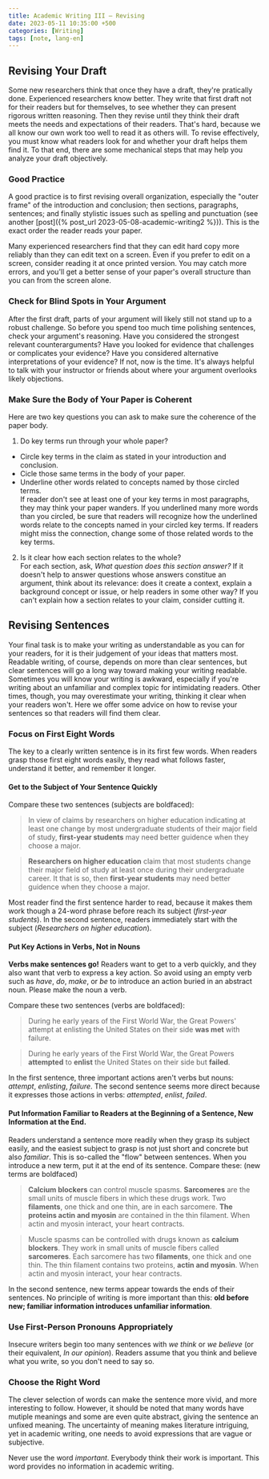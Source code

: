 ```yaml
---
title: Academic Writing III — Revising
date: 2023-05-11 10:35:00 +500
categories: [Writing]
tags: [note, lang-en]
---
```


## Revising Your Draft

Some new researchers think that once they have a draft, they're pratically done. Experienced researchers know better. They write that first draft not for their readers but for themselves, to see whether they can present rigorous written reasoning. Then they revise until they think their draft meets the needs and expectations of their readers. That's hard, because we all know our own work too well to read it as others will. To revise effectively, you must know what readers look for and whether your draft helps them find it. To that end, there are some mechanical steps that may help you analyze your draft objectively.


### Good Practice

A good practice is to first revising overall organization, especially the "outer frame" of the introduction and conclusion; then sections, paragraphs, sentences; and finally stylistic issues such as spelling and punctuation (see another [post]({% post_url 2023-05-08-academic-writing2 %})). This is the exact order the reader reads your paper.

Many experienced researchers find that they can edit hard copy more reliably than they can edit text on a screen. Even if you prefer to edit on a screen, consider reading it at once printed version. You may catch more errors, and you'll get a better sense of your paper's overall structure than you can from the screen alone.


### Check for Blind Spots in Your Argument

After the first draft, parts of your argument will likely still not stand up to a robust challenge. So before you spend too much time polishing sentences, check your argument's reasoning. Have you considered the strongest relevant counterarguments? Have you looked for evidence that challenges or complicates your evidence? Have you considered alternative interpretations of your evidence? If not, now is the time. It's always helpful to talk with your instructor or friends about where your argument overlooks likely objections.


### Make Sure the Body of Your Paper is Coherent

Here are two key questions you can ask to make sure the coherence of the paper body.

1. Do key terms run through your whole paper?
 - Circle key terms in the claim as stated in your introduction and conclusion.
 - Cicle those same terms in the body of your paper.
 - Underline other words related to concepts named by those circled terms.  
If reader don't see at least one of your key terms in most paragraphs, they may think your paper wanders. If you underlined many more words than you circled, be sure that readers will recognize how the underlined words relate to the concepts named in your circled key terms. If readers might miss the connection, change some of those related words to the key terms.


2. Is it clear how each section relates to the whole?  
 For each section, ask, *What question does this section answer?* If it doesn't help to answer questions whose answers constitue an argument, think about its relevance: does it create a context, explain a background concept or issue, or help readers in some other way? If you can't explain how a section relates to your claim, consider cutting it.


## Revising Sentences

Your final task is to make your writing as understandable as you can for your readers, for it is their judgement of your ideas that matters most. Readable writing, of course, depends on more than clear sentences, but clear sentences will go a long way toward making your writing readable. Sometimes you will know your writing is awkward, especially if you're writing about an unfamiliar and complex topic for intimidating readers. Other times, though, you may overestimate your writing, thinking it clear when your readers won't. Here we offer some advice on how to revise your sentences so that readers will find them clear.

### Focus on First Eight Words

The key to a clearly written sentence is in its first few words. When readers grasp those first eight words easily, they read what follows faster, understand it better, and remember it longer.

#### Get to the Subject of Your Sentence Quickly

Compare these two sentences (subjects are boldfaced):

> In view of claims by researchers on higher education indicating at least one change by most undergraduate students of their major field of study, **first-year students** may need better guidence when they choose a major.

> **Researchers on higher education** claim that most students change their major field of study at least once during their undergraduate career. It that is so, then **first-year students** may need better guidence when they choose a major.

Most reader find the first sentence harder to read, because it makes them work though a 24-word phrase before reach its subject (*first-year students*). In the second sentence, readers immediately start with the subject (*Researchers on higher education*).

#### Put Key Actions in Verbs, Not in Nouns

**Verbs make sentences go!** Readers want to get to a verb quickly, and they also want that verb to express a key action. So avoid using an empty verb such as *have*, *do*, *make*, or *be* to introduce an action buried in an abstract noun. Please make the noun a verb.

Compare these two sentences (verbs are boldfaced):

> During he early years of the First World War, the Great Powers' attempt at enlisting the United States on their side **was met** with failure.

> During he early years of the First World War, the Great Powers **attempted** to **enlist** the United States on their side but **failed**.

In the first sentence, three important actions aren't verbs but nouns: *attempt*, *enlisting*, *failure*. The second sentence seems more direct because it expresses those actions in verbs: *attempted*, *enlist*, *failed*.


#### Put Information Familiar to Readers at the Beginning of a Sentence, New Information at the End.

Readers understand a sentence more readily when they grasp its subject easily, and the easiest subject to grasp is not just short and concrete but also *familiar*. This is so-called the "flow" between sentences. When you introduce a new term, put it at the end of its sentence. Compare these: (new terms are boldfaced)

> **Calcium blockers** can control muscle spasms. **Sarcomeres** are the small units of muscle fibers in which these drugs work. Two **filaments**, one thick and one thin, are in each sarcomere. **The proteins actin and myosin** are contained in the thin filament. When actin and myosin interact, your heart contracts.

> Muscle spasms can be controlled with drugs known as **calcium blockers**. They work in small units of muscle fibers called **sarcomeres**. Each sarcomere has two **filaments**, one thick and one thin. The thin filament contains two proteins, **actin and myosin**. When actin and myosin interact, your hear contracts.

In the second sentence, new terms appear towards the ends of their sentences. No principle of writing is more important than this: **old before new; familiar information introduces unfamiliar information**.


### Use First-Person Pronouns Appropriately

Insecure writers begin too many sentences with *we think* or *we believe* (or their equivalent, *In our opinion*). Readers assume that you think and believe what you write, so you don't need to say so.


### Choose the Right Word

The clever selection of words can make the sentence more vivid, and more interesting to follow. However, it should be noted that many words have mutiple meanings and some are even quite abstract, giving the sentence an unfixed meaning. The uncertainty of meaning makes literature intriguing, yet in academic writing, one needs to avoid expressions that are vague or subjective.

Never use the word *important*. Everybody think their work is important. This word provides no information in academic writing.
